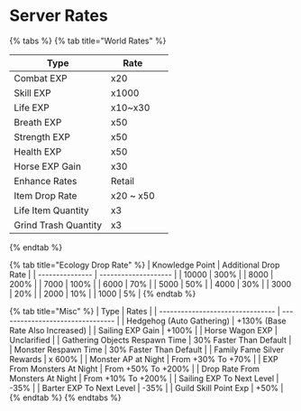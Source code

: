 # Server Rates

{% tabs %}
{% tab title="World Rates" %}
<table><thead><tr><th>Type</th><th>Rate</th><th data-hidden align="center"></th></tr></thead><tbody><tr><td>Combat EXP</td><td>x20</td><td align="center"></td></tr><tr><td>Skill EXP</td><td>x1000</td><td align="center"></td></tr><tr><td>Life EXP</td><td>x10~x30</td><td align="center"></td></tr><tr><td>Breath EXP</td><td>x50</td><td align="center"></td></tr><tr><td>Strength EXP</td><td>x50</td><td align="center"></td></tr><tr><td>Health EXP</td><td>x50</td><td align="center"></td></tr><tr><td>Horse EXP Gain</td><td>x30</td><td align="center"></td></tr><tr><td>Enhance Rates</td><td>Retail</td><td align="center"></td></tr><tr><td>Item Drop Rate</td><td>x20 ~ x50</td><td align="center"></td></tr><tr><td>Life Item Quantity</td><td>x3</td><td align="center"></td></tr><tr><td>Grind Trash Quantity</td><td>x3</td><td align="center"></td></tr></tbody></table>
{% endtab %}

{% tab title="Ecology Drop Rate" %}
| Knowledge Point | Additional Drop Rate |
| --------------- | -------------------- |
| 10000           | 300%                 |
| 8000            | 200%                 |
| 7000            | 100%                 |
| 6000            | 70%                  |
| 5000            | 50%                  |
| 4000            | 30%                  |
| 3000            | 20%                  |
| 2000            | 10%                  |
| 1000            | 5%                   |
{% endtab %}

{% tab title="Misc" %}
| Type                             | Rates                            |
| -------------------------------- | -------------------------------- |
| Hedgehog (Auto Gathering)        | +130% (Base Rate Also Increased) |
| Sailing EXP Gain                 | +100%                            |
| Horse Wagon EXP                  | Unclarified                      |
| Gathering Objects Respawn Time   | 30% Faster Than Default          |
| Monster Respawn Time             | 30% Faster Than Default          |
| Family Fame Silver Rewards       | x 600%                           |
| Monster AP at Night              | From +30% To +70%                |
| EXP From Monsters At Night       | From +50% To +200%               |
| Drop Rate From Monsters At Night | From +10% To +200%               |
| Sailing EXP To Next Level        | -35%                             |
| Barter EXP To Next Level         | -35%                             |
| Guild Skill Point Exp            | +50%                             |
{% endtab %}
{% endtabs %}
